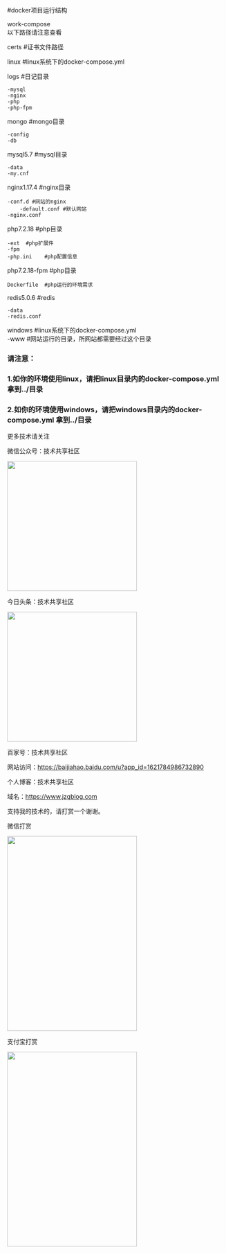 #docker项目运行结构

work-compose<br>
以下路径请注意查看<br>

certs #证书文件路径<br>

linux #linux系统下的docker-compose.yml    
 
logs  #日记目录

    -mysql
    -nginx
    -php
    -php-fpm
    
mongo #mongo目录

    -config
    -db
    
mysql5.7 #mysql目录

    -data
    -my.cnf
    
nginx1.17.4 #nginx目录

    -conf.d #网站的nginx
        -default.conf #默认网站
    -nginx.conf
    
php7.2.18   #php目录

    -ext  #php扩展件
    -fpm  
    -php.ini    #php配置信息
    
php7.2.18-fpm  #php目录

    Dockerfile  #php运行的环境需求
    
redis5.0.6     #redis

    -data
    -redis.conf
    
windows  #linux系统下的docker-compose.yml     
-www	#网站运行的目录，所网站都需要经过这个目录

<h3>请注意：</h3>
<h3>
1.如你的环境使用linux，请把linux目录内的docker-compose.yml
拿到../目录
</h3>
<h3>
2.如你的环境使用windows，请把windows目录内的docker-compose.yml
  拿到../目录
</h3>


更多技术请关注
 
 微信公众号：技术共享社区
 
 <img src="https://raw.githubusercontent.com/hwkkevin/wechat_qrcode/master/images/qrcode.jpg" width="300" height="300"/>
 
 今日头条：技术共享社区
 
 <img src="https://raw.githubusercontent.com/hwkkevin/wechat_qrcode/master/images/headlines.jpeg" width="300" height="300"/>
 
 百家号：技术共享社区
 
 网站访问：https://baijiahao.baidu.com/u?app_id=1621784986732890
 
 个人博客：技术共享社区
 
 域名：https://www.jzgblog.com
 
 支持我的技术的，请打赏一个谢谢。
 
 微信打赏
 
 <img src="https://raw.githubusercontent.com/hwkkevin/wechat_qrcode/master/images/wechatpay.jpg" width="300" height="450"/>
 
 支付宝打赏
 
 <img src="https://raw.githubusercontent.com/hwkkevin/wechat_qrcode/master/images/alipay.jpg" width="300" height="450"/>
 
 
 
 
 





